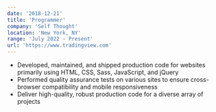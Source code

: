 ```yaml
---
date: '2018-12-21'
title: 'Programmer'
company: 'Self Thought'
location: 'New York, NY'
range: 'July 2022 - Present'
url: 'https://www.tradingview.com'
---
```


- Developed, maintained, and shipped production code for websites primarily using HTML, CSS, Sass, JavaScript, and jQuery
- Performed quality assurance tests on various sites to ensure cross-browser compatibility and mobile responsiveness
- Deliver high-quality, robust production code for a diverse array of projects 


